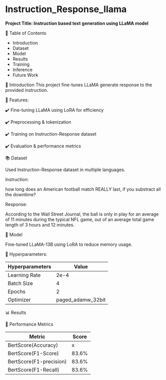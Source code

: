 # Instruction_Response_llama

**Project Title: Instruction based text generation using LLaMA model**

📖 Table of Contents

- Introduction
- Dataset
- Model
- Results
- Training
- Inference
- Future Work

📌 Introduction
This project fine-tunes LLaMA generate response to the provided instruction.

🚀 Features:

✔️ Fine-tuning LLaMA using LoRA for efficiency

✔️ Preprocessing & tokenization

✔️ Training on Instruction-Response dataset

✔️ Evaluation & performance metrics

📚 Dataset

Used Instruction-Response dataset in multiple languages. 

Instruction: 

how long does an American football match REALLY last, if you substract all the downtime?

Response: 

According to the Wall Street Journal, the ball is only in play for an average of 11 minutes during the typical NFL game, out of an average total game length of 3 hours and 12 minutes. 

🧠 Model

Fine-tuned LLaMA-13B using LoRA to reduce memory usage.

🔧 Hyperparameters:

| Hyperparameters                | Value |
|-----------------------|-------|
| Learning Rate   | 2e-4   |
| Batch Size   | 4 |
| Epochs      | 2 |
| Optimizer      | paged_adamw_32bit |

📊 Results

📌 Performance Metrics

| Metric                | Score |
|-----------------------|-------|
| BertScore(Accuracy)   | x     |
| BertScore(F1-Score)   | 83.6% |
| BertScore(F1-precision)| 83.6% |
| BertScore(F1-Recall)   | 83.6% |

